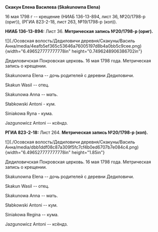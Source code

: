 **Скакун Елена Василева (Skakunowna Elena)**

16 мая 1798 г -- крещение (НИАБ 136-13-894, лист 36, №20/1798-р (ориг)),
(РГИА 823-2-18, лист 263, №19/1798-р (коп)).

**НИАБ 136-13-894:** Лист 36. **Метрическая запись №20/1798-р (ориг).**

![](./Осовская волость/Дедиловичи деревня/Скакуны/Василь Анна/media/4eafb5ef365c53646a76005197d8b4a0bb5c9cee.png){width="6.496527777777778in"
height="0.7496248906386702in"}

Дедиловичская Покровская церковь. 16 мая 1798 года. Метрическая запись о
крещении.

Skakunowna Elena -- дочь родителей с деревни Дедиловичи.

Skakun Wasil -- отец.

Skakunowa Anna -- мать.

Słabkowski Antoni - кум.

Siniakowa Ryna - кума.

Jazgunowicz Antoni -- ксёндз.

**РГИА 823-2-18:** Лист 264. **Метрическая запись №20/1798-р (коп).**

![](./Осовская волость/Дедиловичи деревня/Скакуны/Василь Анна/media/dbb1ddf08c87a309f5fc7cf4b0ed6707b7e084c4.png){width="6.496527777777778in"
height="1.85in"}

Дедиловичская Покровская церковь. 16 мая 1798 года. Метрическая запись о
крещении.

Skakunowna Elena -- дочь родителей с деревни Дедиловичи.

Skakun Wasil -- отец.

Skakunowa Anna -- мать.

Słabkowski Antoni -- кум.

Siniakowa Regina -- кума.

Jazgunowicz Antoni -- ксёндз.
